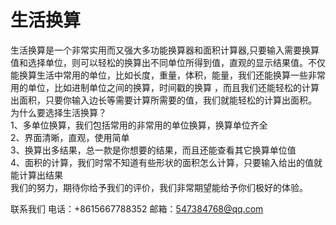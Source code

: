 # 生活换算
生活换算是一个非常实用而又强大多功能换算器和面积计算器,只要输入需要换算值和选择单位，则可以轻松的换算出不同单位所得到值，直观的显示结果值。不仅能换算生活中常用的单位，比如长度，重量，体积，能量，我们还能换算一些非常用的单位，比如进制单位之间的换算，时间戳的换算 ，而且我们还能轻松的计算出面积，只要你输入边长等需要计算所需要的值，我们就能轻松的计算出面积。  
 为什么要选择生活换算？  
  1、多单位换算，我们包括常用的非常用的单位换算，换算单位齐全  
  2、界面清晰，直观，使用简单  
  3、换算出多结果，总一款是你想要的结果，而且还能查看其它换算单位值  
  4、面积的计算，我们时常不知道有些形状的面积怎么计算，只要输入给出的值就能计算出结果  
我们的努力，期待你给予我们的评价，我们非常期望能给予你们极好的体验。

联系我们 电话：+8615667788352  邮箱：547384768@qq.com
